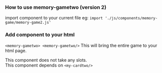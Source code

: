 ### How to use memory-gametwo (version 2)
import component to your current file eg:
`import './js/components/memory-game/memory-game2.js'` 

### Add component to your html
`<memory-gametwo> <memory-gametwo/>`
This will bring the entire game to your html page.

This component does not take any slots. <br/>
This component depends on `<my-cardtwo/>`